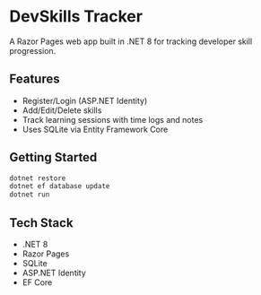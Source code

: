 # DevSkills Tracker

A Razor Pages web app built in .NET 8 for tracking developer skill progression.

## Features
- Register/Login (ASP.NET Identity)
- Add/Edit/Delete skills
- Track learning sessions with time logs and notes
- Uses SQLite via Entity Framework Core

## Getting Started
```bash
dotnet restore
dotnet ef database update
dotnet run
```

## Tech Stack
- .NET 8
- Razor Pages
- SQLite
- ASP.NET Identity
- EF Core